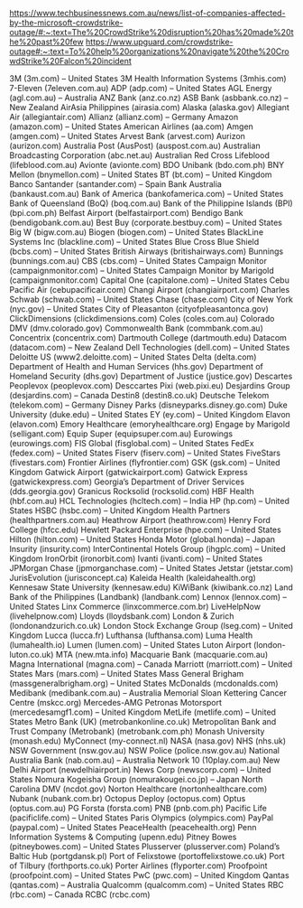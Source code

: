 https://www.techbusinessnews.com.au/news/list-of-companies-affected-by-the-microsoft-crowdstrike-outage/#:~:text=The%20CrowdStrike%20disruption%20has%20made%20the%20past%20few
https://www.upguard.com/crowdstrike-outage#:~:text=To%20help%20organizations%20navigate%20the%20CrowdStrike%20Falcon%20incident

3M (3m.com) – United States
3M Health Information Systems (3mhis.com)
7-Eleven (7eleven.com.au)
ADP (adp.com) – United States
AGL Energy (agl.com.au) – Australia
ANZ Bank (anz.co.nz)
ASB Bank (asbbank.co.nz) – New Zealand
AirAsia Philippines (airasia.com)
Alaska (alaska.gov)
Allegiant Air (allegiantair.com)
Allianz (allianz.com) – Germany
Amazon (amazon.com) – United States
American Airlines (aa.com)
Amgen (amgen.com) – United States
Arvest Bank (arvest.com)
Aurizon (aurizon.com)
Australia Post (AusPost) (auspost.com.au)
Australian Broadcasting Corporation (abc.net.au)
Australian Red Cross Lifeblood (lifeblood.com.au)
Avionte (avionte.com)
BDO Unibank (bdo.com.ph)
BNY Mellon (bnymellon.com) – United States
BT (bt.com) – United Kingdom
Banco Santander (santander.com) – Spain
Bank Australia (bankaust.com.au)
Bank of America (bankofamerica.com) – United States
Bank of Queensland (BoQ) (boq.com.au)
Bank of the Philippine Islands (BPI) (bpi.com.ph)
Belfast Airport (belfastairport.com)
Bendigo Bank (bendigobank.com.au)
Best Buy (corporate.bestbuy.com) – United States
Big W (bigw.com.au)
Biogen (biogen.com) – United States
BlackLine Systems Inc (blackline.com) – United States
Blue Cross Blue Shield (bcbs.com) – United States
British Airways (britishairways.com)
Bunnings (bunnings.com.au)
CBS (cbs.com) – United States
Campaign Monitor (campaignmonitor.com) – United States
Campaign Monitor by Marigold (campaignmonitor.com)
Capital One (capitalone.com) – United States
Cebu Pacific Air (cebupacificair.com)
Changi Airport (changiairport.com)
Charles Schwab (schwab.com) – United States
Chase (chase.com)
City of New York (nyc.gov) – United States
City of Pleasanton (cityofpleasantonca.gov)
ClickDimensions (clickdimensions.com)
Coles (coles.com.au)
Colorado DMV (dmv.colorado.gov)
Commonwealth Bank (commbank.com.au)
Concentrix (concentrix.com)
Dartmouth College (dartmouth.edu)
Datacom (datacom.com) – New Zealand
Dell Technologies (dell.com) – United States
Deloitte US (www2.deloitte.com) – United States
Delta (delta.com)
Department of Health and Human Services (hhs.gov)
Department of Homeland Security (dhs.gov)
Department of Justice (justice.gov)
Descartes Peoplevox (peoplevox.com)
Desccartes Pixi (web.pixi.eu)
Desjardins Group (desjardins.com) – Canada
Destin8 (destin8.co.uk)
Deutsche Telekom (telekom.com) – Germany
Disney Parks (disneyparks.disney.go.com)
Duke University (duke.edu) – United States
EY (ey.com) – United Kingdom
Elavon (elavon.com)
Emory Healthcare (emoryhealthcare.org)
Engage by Marigold (selligant.com)
Equip Super (equipsuper.com.au)
Eurowings (eurowings.com)
FIS Global (fisglobal.com) – United States
FedEx (fedex.com) – United States
Fiserv (fiserv.com) – United States
FiveStars (fivestars.com)
Frontier Airlines (flyfrontier.com)
GSK (gsk.com) – United Kingdom
Gatwick Airport (gatwickairport.com)
Gatwick Express (gatwickexpress.com)
Georgia’s Department of Driver Services (dds.georgia.gov)
Granicus Rocksolid (rocksolid.com)
HBF Health (hbf.com.au)
HCL Technologies (hcltech.com) – India
HP (hp.com) – United States
HSBC (hsbc.com) – United Kingdom
Health Partners (healthpartners.com.au)
Heathrow Airport (heathrow.com)
Henry Ford College (hfcc.edu)
Hewlett Packard Enterprise (hpe.com) – United States
Hilton (hilton.com) – United States
Honda Motor (global.honda) – Japan
Insurity (insurity.com)
InterContinental Hotels Group (ihgplc.com) – United Kingdom
IronOrbit (ironorbit.com)
Ivanti (ivanti.com) – United States
JPMorgan Chase (jpmorganchase.com) – United States
Jetstar (jetstar.com)
JurisEvolution (jurisconcept.ca)
Kaleida Health (kaleidahealth.org)
Kennesaw State University (kennesaw.edu)
KiWiBank (kiwibank.co.nz)
Land Bank of the Philippines (Landbank) (landbank.com)
Lennox (lennox.com) – United States
Linx Commerce (linxcommerce.com.br)
LiveHelpNow (livehelpnow.com)
Lloyds (lloydsbank.com)
London & Zurich (londonandzurich.co.uk)
London Stock Exchange Group (lseg.com) – United Kingdom
Lucca (lucca.fr)
Lufthansa (lufthansa.com)
Luma Health (lumahealth.io)
Lumen (lumen.com) – United States
Luton Airport (london-luton.co.uk)
MTA (new.mta.info)
Macquarie Bank (macquarie.com.au)
Magna International (magna.com) – Canada
Marriott (marriott.com) – United States
Mars (mars.com) – United States
Mass General Brigham (massgeneralbrigham.org) – United States
McDonalds (mcdonalds.com)
Medibank (medibank.com.au) – Australia
Memorial Sloan Kettering Cancer Centre (mskcc.org)
Mercedes-AMG Petronas Motorsport (mercedesamgf1.com) – United Kingdom
MetLife (metlife.com) – United States
Metro Bank (UK) (metrobankonline.co.uk)
Metropolitan Bank and Trust Company (Metrobank) (metrobank.com.ph)
Monash University (monash.edu)
MyConnect (my-connect.nl)
NASA (nasa.gov)
NHS (nhs.uk)
NSW Government (nsw.gov.au)
NSW Police (police.nsw.gov.au)
National Australia Bank (nab.com.au) – Australia
Network 10 (10play.com.au)
New Delhi Airport (newdelhiairport.in)
News Corp (newscorp.com) – United States
Nomura Kogeisha Group (nomurakougei.co.jp) – Japan
North Carolina DMV (ncdot.gov)
Norton Healthcare (nortonhealthcare.com)
Nubank (nubank.com.br)
Octopus Deploy (octopus.com)
Optus (optus.com.au)
PG Forsta (forsta.com)
PNB (pnb.com.ph)
Pacific Life (pacificlife.com) – United States
Paris Olympics (olympics.com)
PayPal (paypal.com) – United States
PeaceHealth (peacehealth.org)
Penn Information Systems & Computing (upenn.edu)
Pitney Bowes (pitneybowes.com) – United States
Plusserver (plusserver.com)
Poland’s Baltic Hub (portgdansk.pl)
Port of Felixstowe (portoffelixstowe.co.uk)
Port of Tilbury (forthports.co.uk)
Porter Airlines (flyporter.com)
Proofpoint (proofpoint.com) – United States
PwC (pwc.com) – United Kingdom
Qantas (qantas.com) – Australia
Qualcomm (qualcomm.com) – United States
RBC (rbc.com) – Canada
RCBC (rcbc.com)
